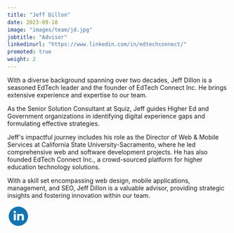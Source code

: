 ```yaml
---
title: "Jeff Dillon"
date: 2023-09-18
image: "images/team/jd.jpg"
jobtitle: "Advisor"
linkedinurl: "https://www.linkedin.com/in/edtechconnect/"
promoted: true
weight: 2
---
```


With a diverse background spanning over two decades, Jeff Dillon is a seasoned EdTech leader and the founder of EdTech
Connect Inc. He brings extensive experience and expertise to our team.

As the Senior Solution Consultant at Squiz, Jeff guides Higher Ed and Government organizations in identifying digital
experience gaps and formulating effective strategies.

Jeff's impactful journey includes his role as the Director of Web & Mobile Services at California State
University-Sacramento, where he led comprehensive web and software development projects. He has also founded EdTech
Connect Inc., a crowd-sourced platform for higher education technology solutions.

With a skill set encompassing web design, mobile applications, management, and SEO, Jeff Dillon is a valuable advisor,
providing strategic insights and fostering innovation within our team.

<a href="https://www.linkedin.com/in/edtechconnect/"><img src="/images/social/linkedin.svg" alt="LinkedIn" style="width: 50px;"/></a>